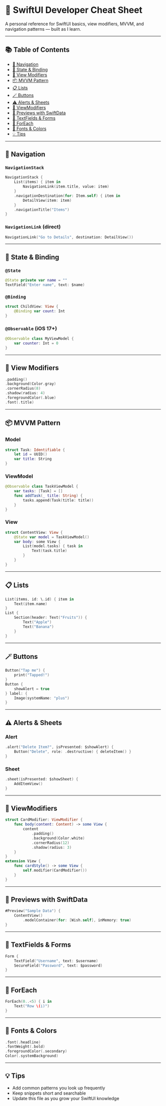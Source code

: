 # 🧠 SwiftUI Developer Cheat Sheet

A personal reference for SwiftUI basics, view modifiers, MVVM, and navigation patterns — built as I learn.

---

## 📚 Table of Contents

- [🧭 Navigation](#-navigation)
- [🔁 State & Binding](#-state--binding)
- [🧩 View Modifiers](#-view-modifiers)
- [📦 MVVM Pattern](#-mvvm-pattern)
- [📋 Lists](#-lists)
- [🪄 Buttons](#-buttons)
- [⚠️ Alerts & Sheets](#-alerts--sheets)
- [🧰 ViewModifiers](#-viewmodifiers)
- [📌 Previews with SwiftData](#-previews-with-swiftdata)
- [📝 TextFields & Forms](#-textfields--forms)
- [🔄 ForEach](#-foreach)
- [🎨 Fonts & Colors](#-fonts--colors)
- [💡 Tips](#-tips)

---

## 🧭 Navigation

### `NavigationStack`
```swift
NavigationStack {
    List(items) { item in
        NavigationLink(item.title, value: item)
    }
    .navigationDestination(for: Item.self) { item in
        DetailView(item: item)
    }
    .navigationTitle("Items")
}
```

### `NavigationLink` (direct)
```swift
NavigationLink("Go to Details", destination: DetailView())
```

---

## 🔁 State & Binding

### `@State`
```swift
@State private var name = ""
TextField("Enter name", text: $name)
```

### `@Binding`
```swift
struct ChildView: View {
    @Binding var count: Int
}
```

### `@Observable` (iOS 17+)
```swift
@Observable class MyViewModel {
    var counter: Int = 0
}
```

---

## 🧩 View Modifiers
```swift
.padding()
.background(Color.gray)
.cornerRadius(8)
.shadow(radius: 4)
.foregroundColor(.blue)
.font(.title)
```

---

## 📦 MVVM Pattern

### Model
```swift
struct Task: Identifiable {
    let id = UUID()
    var title: String
}
```

### ViewModel
```swift
@Observable class TaskViewModel {
    var tasks: [Task] = []
    func addTask(_ title: String) {
        tasks.append(Task(title: title))
    }
}
```

### View
```swift
struct ContentView: View {
    @State var model = TaskViewModel()
    var body: some View {
        List(model.tasks) { task in
            Text(task.title)
        }
    }
}
```

---

## 📋 Lists
```swift
List(items, id: \.id) { item in
    Text(item.name)
}
List {
    Section(header: Text("Fruits")) {
        Text("Apple")
        Text("Banana")
    }
}
```

---

## 🪄 Buttons
```swift
Button("Tap me") {
    print("Tapped!")
}
Button {
    showAlert = true
} label: {
    Image(systemName: "plus")
}
```

---

## ⚠️ Alerts & Sheets

### Alert
```swift
.alert("Delete Item?", isPresented: $showAlert) {
    Button("Delete", role: .destructive) { deleteItem() }
}
```

### Sheet
```swift
.sheet(isPresented: $showSheet) {
    AddItemView()
}
```

---

## 🧰 ViewModifiers
```swift
struct CardModifier: ViewModifier {
    func body(content: Content) -> some View {
        content
            .padding()
            .background(Color.white)
            .cornerRadius(12)
            .shadow(radius: 3)
    }
}
extension View {
    func cardStyle() -> some View {
        self.modifier(CardModifier())
    }
}
```

---

## 📌 Previews with SwiftData
```swift
#Preview("Sample Data") {
    ContentView()
        .modelContainer(for: [Wish.self], inMemory: true)
}
```

---

## 📝 TextFields & Forms
```swift
Form {
    TextField("Username", text: $username)
    SecureField("Password", text: $password)
}
```

---

## 🔄 ForEach
```swift
ForEach(0..<5) { i in
    Text("Row \(i)")
}
```

---

## 🎨 Fonts & Colors
```swift
.font(.headline)
.fontWeight(.bold)
.foregroundColor(.secondary)
Color(.systemBackground)
```

---

## 💡 Tips

- Add common patterns you look up frequently
- Keep snippets short and searchable
- Update this file as you grow your SwiftUI knowledge